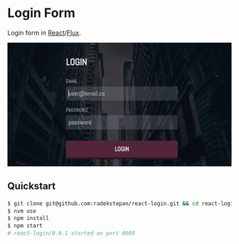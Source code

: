 # Login Form

Login form in [React](http://facebook.github.io/react/)/[Flux](http://facebook.github.io/flux/).

![image](https://raw.githubusercontent.com/radekstepan/coding-challenges/master/telemetry-tv/screenshot.jpg)

## Quickstart

```bash
$ git clone git@github.com:radekstepan/react-login.git && cd react-login
$ nvm use
$ npm install
$ npm start
# react-login/0.0.1 started on port 8080
```
